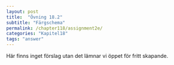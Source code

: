 ```yaml
---
layout: post
title:  "Övning 18.2"
subtitle: "Färgschema"
permalink: /chapter118/assignment2e/
categories: "Kapitel18"
tags: "answer"
---
```

Här finns inget förslag utan det lämnar vi öppet för fritt skapande.
